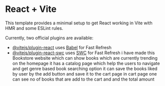 # React + Vite

This template provides a minimal setup to get React working in Vite with HMR and some ESLint rules.

Currently, two official plugins are available:

- [@vitejs/plugin-react](https://github.com/vitejs/vite-plugin-react/blob/main/packages/plugin-react/README.md) uses [Babel](https://babeljs.io/) for Fast Refresh
- [@vitejs/plugin-react-swc](https://github.com/vitejs/vite-plugin-react-swc) uses [SWC](https://swc.rs/) for Fast Refresh
i have made this Bookstore website which can show books which are currently trending on the homepage 
it has a catalog page which help the users to navigate and get genre based book searching option
it can save the books liked by user by the add button and save it to the cart page
in cart page one can see no of books that are add to the cart and and the total amount
